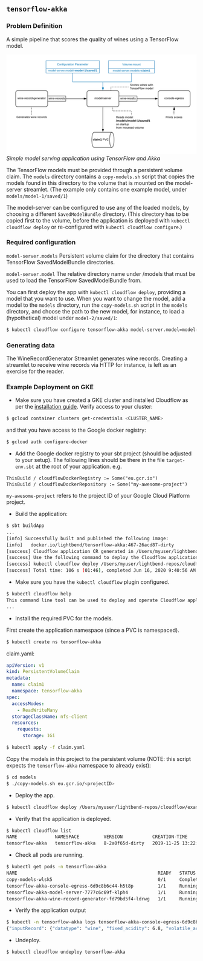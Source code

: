 ## `tensorflow-akka`

### Problem Definition

A simple pipeline that scores the quality of wines using a TensorFlow model.

<p>
<img src="./images/tensorflow-akka.png" width="800">
<i>Simple model serving application using TensorFlow and Akka</i>



The TensorFlow models must be provided through a persistent volume claim. 
The `models` directory contains a `copy-models.sh` script that copies the models found in this directory to the volume that is mounted on the model-server streamlet.
(The example only contains one example model, under `models/model-1/saved/1`)

The model-server can be configured to use any of the loaded models, by choosing a different `SavedModelBundle` directory.
(This directory has to be copied first to the volume, before the application is deployed with `kubectl cloudflow deploy` or re-configured with `kubectl cloudflow configure`.) 

### Required configuration

`model-server.models`
Persistent volume claim for the directory that contains TensorFlow SavedModelBundle directories.

`model-server.model`
The relative directory name under /models that must be used to load the TensorFlow SavedModelBundle from. 

You can first deploy the app with `kubectl cloudflow deploy`, providing a model that you want to use.
When you want to change the model, add a model to the `models` directory, run the `copy-models.sh` script in the `models` directory, and choose the path to the new model, 
for instance, to load a (hypothetical) model under `model-2/saved/1`:

```bash
$ kubectl cloudflow configure tensorflow-akka model-server.model=model-2/saved/1
```

### Generating data

The WineRecordGenerator Streamlet generates wine records. Creating a streamlet to receive wine records via HTTP for instance, is left as an exercise for the reader.

### Example Deployment on GKE

* Make sure you have created a GKE cluster and installed Cloudflow as per the [installation guide](https://github.com/lightbend/cloudflow-installer).
Verify access to your cluster:

```bash
$ gcloud container clusters get-credentials <CLUSTER_NAME>
```

and that you have access to the Google docker registry:

```bash
$ gcloud auth configure-docker
```

* Add the Google docker registry to your sbt project (should be adjusted to your setup). The following lines should be there in the file `target-env.sbt` at the root of your application. e.g.


```
ThisBuild / cloudflowDockerRegistry := Some("eu.gcr.io")
ThisBuild / cloudflowDockerRepository := Some("my-awesome-project")
```

`my-awesome-project` refers to the project ID of your Google Cloud Platform project.

* Build the application:

```bash
$ sbt buildApp
...
[info] Successfully built and published the following image:
[info]   docker.io/lightbend/tensorflow-akka:467-26acd87-dirty
[success] Cloudflow application CR generated in /Users/myuser/lightbend-repos/cloudflow/examples/tensorflow-akka/target/tensorflow-akka.json
[success] Use the following command to deploy the Cloudflow application:
[success] kubectl cloudflow deploy /Users/myuser/lightbend-repos/cloudflow/examples/tensorflow-akka/target/tensorflow-akka.json
[success] Total time: 106 s (01:46), completed Jun 16, 2020 9:40:56 AM
```

* Make sure you have the `kubectl cloudflow` plugin configured.

```bash
$ kubectl cloudflow help
This command line tool can be used to deploy and operate Cloudflow applications.
...
```

* Install the required PVC for the models.

First create the application namespace (since a PVC is namespaced).

```bash
$ kubectl create ns tensorflow-akka
```

claim.yaml:

```yaml
apiVersion: v1
kind: PersistentVolumeClaim
metadata:
  name: claim1
  namespace: tensorflow-akka
spec:
  accessModes:
    - ReadWriteMany
  storageClassName: nfs-client
  resources:
    requests:
      storage: 1Gi
```

```bash
$ kubectl apply -f claim.yaml
```

Copy the models in this project to the persistent volume (NOTE: this script expects the `tensorflow-akka` namespace to already exist):

```bash
$ cd models
$ ./copy-models.sh eu.gcr.io/<projectID>
```
* Deploy the app.

```bash
$ kubectl cloudflow deploy /Users/myuser/lightbend-repos/cloudflow/examples/tensorflow-akka/target/tensorflow-akka.json
```

* Verify that the application is deployed.

```bash
$ kubectl cloudflow list
NAME              NAMESPACE         VERSION           CREATION-TIME     
tensorflow-akka   tensorflow-akka   8-2a0f65d-dirty   2019-11-25 13:22:44 +0200 EET
```

* Check all pods are running.

```bash
$ kubectl get pods -n tensorflow-akka
NAME                                                    READY   STATUS      RESTARTS   AGE
copy-models-wlsk5                                       0/1     Completed   0          76s
tensorflow-akka-console-egress-6d9c8b6c44-h5t8p         1/1     Running     1          4h40m
tensorflow-akka-model-server-7777c6c69f-klph4           1/1     Running     3          4h31m
tensorflow-akka-wine-record-generator-fd79bd5f4-ldrwg   1/1     Running     0          4h40m
```

* Verify the application output

```bash
$ kubectl -n tensorflow-akka logs tensorflow-akka-console-egress-6d9c8b6c44-h5t8p
{"inputRecord": {"datatype": "wine", "fixed_acidity": 6.8, "volatile_acidity": 0.77, "citric_acid": 0.0, "residual_sugar": 1.8, "chlorides": 0.066, "free_sulfur_dioxide": 34.0, "total_sulfur_dioxide": 52.0, "density": 0.9976, "pH": 3.62, "sulphates": 0.68, "alcohol": 9.9}, "modelResult": {"value": 5.0}, "modelResultMetadata": {"errors": "", "modelName": "model-1/saved/1", "startTime": 1575921833212, "duration": 0}}
```

* Undeploy.

```bash
$ kubectl cloudflow undeploy tensorflow-akka
```
